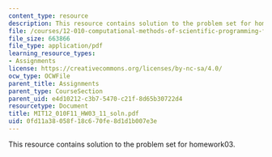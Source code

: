 ```yaml
---
content_type: resource
description: This resource contains solution to the problem set for homework03.
file: /courses/12-010-computational-methods-of-scientific-programming-fall-2011/0fd11a38058f18c670fe8d1d1b007e3e_MIT12_010F11_HW03_11_soln.pdf
file_size: 663866
file_type: application/pdf
learning_resource_types:
- Assignments
license: https://creativecommons.org/licenses/by-nc-sa/4.0/
ocw_type: OCWFile
parent_title: Assignments
parent_type: CourseSection
parent_uid: e4d10212-c3b7-5470-c21f-8d65b30722d4
resourcetype: Document
title: MIT12_010F11_HW03_11_soln.pdf
uid: 0fd11a38-058f-18c6-70fe-8d1d1b007e3e
---
```

This resource contains solution to the problem set for homework03.